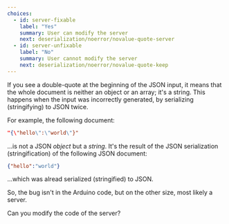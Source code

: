 ```yaml
---
choices:
  - id: server-fixable
    label: "Yes"
    summary: User can modify the server
    next: deserialization/noerror/novalue-quote-server
  - id: server-unfixable
    label: "No"
    summary: User cannot modify the server
    next: deserialization/noerror/novalue-quote-keep
---
```


If you see a double-quote at the beginning of the JSON input, it means that the whole document is neither an object or an array; it's a string. This happens when the input was incorrectly generated, by serializing (stringifying) to JSON twice.

For example, the following document:

```json
"{\"hello\":\"world\"}"
```

...is not a JSON *object* but a *string*.
It's the result of the JSON serialization (stringification) of the following JSON document:

```json
{"hello":"world"}
```

...which was alread serialized (stringified) to JSON.

So, the bug isn't in the Arduino code, but on the other size, most likely a server.

Can you modify the code of the server?